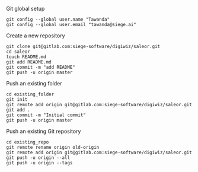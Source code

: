 Git global setup
```
git config --global user.name "Tawanda"
git config --global user.email "tawanda@siege.ai"
```

Create a new repository
```
git clone git@gitlab.com:siege-software/digiwiz/saleor.git
cd saleor
touch README.md
git add README.md
git commit -m "add README"
git push -u origin master
```

Push an existing folder
```
cd existing_folder
git init
git remote add origin git@gitlab.com:siege-software/digiwiz/saleor.git
git add .
git commit -m "Initial commit"
git push -u origin master
```

Push an existing Git repository
```
cd existing_repo
git remote rename origin old-origin
git remote add origin git@gitlab.com:siege-software/digiwiz/saleor.git
git push -u origin --all
git push -u origin --tags
```
